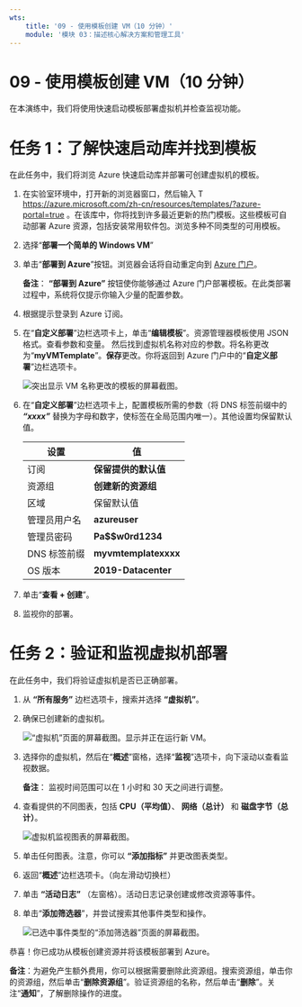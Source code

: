 ```yaml
---
wts:
    title: '09 - 使用模板创建 VM（10 分钟）'
    module: '模块 03：描述核心解决方案和管理工具'
---
```

# 09 - 使用模板创建 VM（10 分钟）

在本演练中，我们将使用快速启动模板部署虚拟机并检查监视功能。

# 任务 1：了解快速启动库并找到模板 

在此任务中，我们将浏览 Azure 快速启动库并部署可创建虚拟机的模板。 

1. 在实验室环境中，打开新的浏览器窗口，然后输入 T https://azure.microsoft.com/zh-cn/resources/templates/?azure-portal=true 。在该库中，你将找到许多最近更新的热门模板。这些模板可自动部署 Azure 资源，包括安装常用软件包。浏览多种不同类型的可用模板。

3. 选择“**部署一个简单的 Windows VM**”

4. 单击“**部署到 Azure**”按钮。浏览器会话将自动重定向到 [Azure 门户](http://portal.azure.com/)。

    **备注**： **“部署到 Azure”** 按钮使你能够通过 Azure 门户部署模板。在此类部署过程中，系统将仅提示你输入少量的配置参数。 

5. 根据提示登录到 Azure 订阅。

6. 在“**自定义部署**”边栏选项卡上，单击“**编辑模板**”。资源管理器模板使用 JSON 格式。查看参数和变量。  然后找到虚拟机名称对应的参数。将名称更改为“**myVMTemplate**”。**保存**更改。你将返回到 Azure 门户中的“**自定义部署**”边栏选项卡。

    ![突出显示 VM 名称更改的模板的屏幕截图。](../images/0901.png)

7. 在“**自定义部署**”边栏选项卡上，配置模板所需的参数（将 DNS 标签前缀中的 ***“xxxx”*** 替换为字母和数字，使标签在全局范围内唯一）。其他设置均保留默认值。 

    | 设置| 值|
    |----|----|
    | 订阅 | **保留提供的默认值**|
    | 资源组 | **创建新的资源组** |
    | 区域 | 保留默认值 |
    | 管理员用户名 | **azureuser** |
    | 管理员密码 | **Pa$$w0rd1234** |
    | DNS 标签前缀 | **myvmtemplatexxxx** |
    | OS 版本 | **2019-Datacenter** |


9. 单击“**查看 + 创建**”。

10. 监视你的部署。 

# 任务 2：验证和监视虚拟机部署

在此任务中，我们将验证虚拟机是否已正确部署。 

1. 从 **“所有服务”** 边栏选项卡，搜索并选择 **“虚拟机”**。

2. 确保已创建新的虚拟机。 

    ![“虚拟机”页面的屏幕截图。显示并正在运行新 VM。](../images/0902.png)

3. 选择你的虚拟机，然后在“**概述**”窗格，选择“**监视**”选项卡，向下滚动以查看监视数据。

    **备注**： 监视时间范围可以在 1 小时和 30 天之间进行调整。

4. 查看提供的不同图表，包括 **CPU（平均值）**、 **网络（总计）** 和 **磁盘字节（总计）**。 

    ![虚拟机监视图表的屏幕截图。](../images/0903.png)

5. 单击任何图表。注意，你可以 **“添加指标”** 并更改图表类型。

6. 返回“**概述**”边栏选项卡。（向左滑动切换栏）
7. 单击 **“活动日志”** （左窗格）。活动日志记录创建或修改资源等事件。 

8. 单击“**添加筛选器**”，并尝试搜索其他事件类型和操作。 

    ![已选中事件类型的“添加筛选器”页面的屏幕截图。](../images/0904.png)

恭喜！你已成功从模板创建资源并将该模板部署到 Azure。

**备注**：为避免产生额外费用，你可以根据需要删除此资源组。搜索资源组，单击你的资源组，然后单击“**删除资源组**”。验证资源组的名称，然后单击“**删除**”。关注“**通知**”，了解删除操作的进度。
